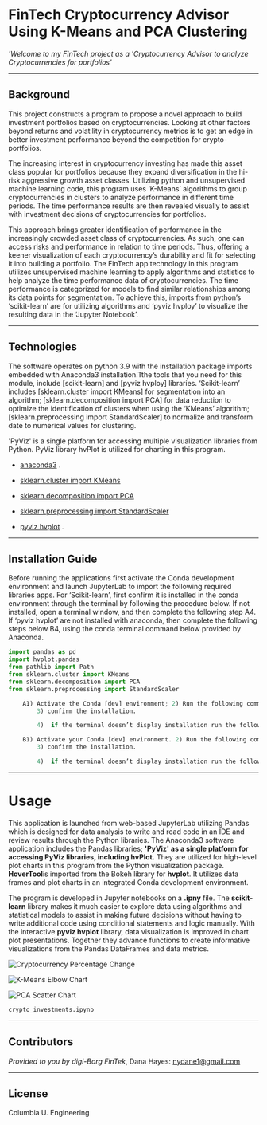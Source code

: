 # FinTech Cryptocurrency Advisor Using K-Means and PCA Clustering

*'Welcome to my FinTech project as a 'Cryptocurrency Advisor to analyze Cryptocurrencies for portfolios'*

---

## Background
This project constructs a program to propose a novel approach to build investment portfolios based on cryptocurrencies. Looking at other factors beyond returns and volatility in cryptocurrency metrics is to get an edge in better investment performance beyond the competition for crypto-portfolios. 

The increasing interest in cryptocurrency investing has made this asset class popular for portfolios because they expand diversification in the hi-risk aggressive growth asset classes. Utilizing python and unsupervised machine learning code, this program uses ‘K-Means’ algorithms to group cryptocurrencies in clusters to analyze performance in different time periods. The time performance results are then revealed visually to assist with investment decisions of cryptocurrencies for portfolios.

This approach brings greater identification of performance in the increasingly crowded asset class of cryptocurrencies.  As such, one can access risks and performance in relation to time periods. Thus, offering a keener visualization of each cryptocurrency’s durability and fit for selecting it into building a portfolio. 
The FinTech app technology in this program utilizes unsupervised machine learning to apply algorithms and statistics to help analyze the time performance data of cryptocurrencies. The time performance is categorized for models to find similar relationships among its data points for segmentation. To achieve this, imports from python’s ‘scikit-learn’ are for utilizing algorithms and ‘pyviz hvploy’ to visualize the resulting data in the ‘Jupyter Notebook’.  

---

## Technologies

The software operates on python 3.9 with the installation package imports embedded with Anaconda3 installation.Tthe tools that you need for this module, include [scikit-learn] and [pyviz hvploy] libraries. ‘Scikit-learn’ includes [sklearn.cluster import KMeans] for segmentation into an algorithm;   [sklearn.decomposition import PCA] for data reduction to optimize the identification of clusters when using the ‘KMeans’ algorithm; [sklearn.preprocessing import StandardScaler] to normalize and transform date to numerical values for clustering.

'PyViz' is a single platform for accessing multiple visualization libraries from Python. PyViz library hvPlot is utilized for charting in this program. 

* [anaconda3](https://docs.anaconda.com/anaconda/install/windows/e) . 

* [sklearn.cluster import KMeans](https://scikit-learn.org/stable/modules/clustering.html#k-means) 

* [sklearn.decomposition import PCA](https://scikit-learn.org/stable/modules/unsupervised_reduction.html#pca-principal-component-analysis) 

* [sklearn.preprocessing import StandardScaler](https://scikit-learn.org/stable/modules/generated/sklearn.preprocessing.StandardScaler.html)

* [pyviz hvplot](https://hvplot.holoviz.org/index.html#) .

---

## Installation Guide

Before running the applications first activate the Conda development environment and launch JupyterLab to import the following required libraries apps. For ‘Scikit-learn’, first confirm it is installed in the conda environment through the terminal by following the procedure below. If not installed, open a terminal window, and then complete the following step A4. If ‘pyviz hvplot’ are not installed with anaconda, then complete the following steps below B4, using the conda terminal command below provided by Anaconda.

```python libraries
import pandas as pd
import hvplot.pandas 
from pathlib import Path
from sklearn.cluster import KMeans
from sklearn.decomposition import PCA
from sklearn.preprocessing import StandardScaler  

    A1) Activate the Conda [dev] environment; 2) Run the following command: [conda list scikit-learn];
        3) confirm the installation. 

        4)	if the terminal doesn’t display installation run the following [pip install -u scikit-learn] 

    B1) Activate your Conda [dev] environment. 2) Run the following command: [conda list hvplot]; 
        3) confirm the installation. 

        4)	if the terminal doesn’t display installation run the following [pip install -c pyviz hvplot] 


```

---
# Usage

This application is launched from web-based JupyterLab utilizing Pandas which is designed for data analysis to write and read code in an IDE and review results through the Python libraries. The Anaconda3 software application includes the Pandas libraries; **'PyViz' as a single platform for accessing PyViz libraries, including hvPlot.** They are utilized for high-level plot charts in this program from the Python visualization package. **HoverTool**is imported from the Bokeh library for **hvplot**. It utilizes data frames and plot charts in an integrated Conda development environment. 

The program is developed in Jupyter notebooks on a **.ipny** file. The **scikit-learn** library makes it much easier to explore data using algorithms and statistical models to assist in making future decisions without having to write additional code using conditional statements and logic manually. With the interactive **pyviz hvplot** library,  data visualization is improved in chart plot presentations. Together they advance functions to create informative visualizations from the Pandas DataFrames and data metrics. 

![Cryptocurrency Percentage Change](M10Chlg-PercentChg_2022-05-24.png) 

![K-Means Elbow Chart](M10Chlg-KMeans_ElbowChart_2022-05-24.png) 

![PCA Scatter Chart](M10Chlg-PCA_ScttrChrt_2022-05-24.png)


```python
crypto_investments.ipynb
```
 

---

## Contributors

*Provided to you by digi-Borg FinTek*, 
Dana Hayes: nydane1@gmail.com

---

## License

Columbia U. Engineering


